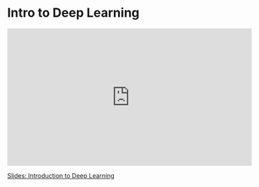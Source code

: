 # Intro to Deep Learning

<iframe width="560" height="315" src="https://www.youtube.com/embed/qhg0HlwJOic" title="YouTube video player" frameborder="0" allow="accelerometer; autoplay; clipboard-write; encrypted-media; gyroscope; picture-in-picture; web-share" allowfullscreen></iframe>

[Slides: Introduction to Deep Learning](https://github.com/ichatnun/brainCodeCamp2023_lectures/blob/main/DeepLearning/deep_learning_intro.pdf)